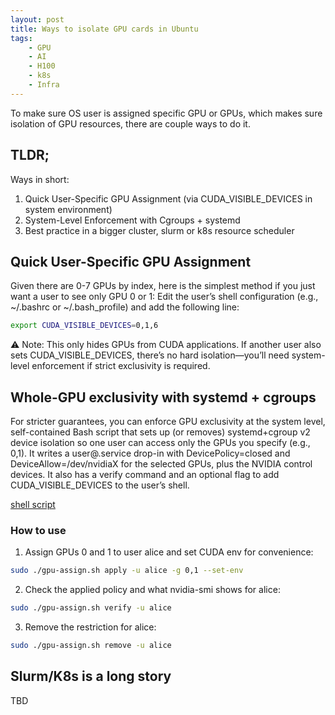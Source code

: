 ```yaml
---
layout: post
title: Ways to isolate GPU cards in Ubuntu
tags:
    - GPU
    - AI
    - H100
    - k8s
    - Infra
---
```


To make sure OS user is assigned specific GPU or GPUs, which makes sure isolation of GPU resources, there are couple ways to do it.

## TLDR;

Ways in short:

1. Quick User-Specific GPU Assignment (via CUDA_VISIBLE_DEVICES in system environment)
2. System-Level Enforcement with Cgroups + systemd
3. Best practice in a bigger cluster, slurm or k8s resource scheduler

## Quick User-Specific GPU Assignment
Given there are 0-7 GPUs by index, here is the simplest method if you just want a user to see only GPU 0 or 1:
Edit the user’s shell configuration (e.g., ~/.bashrc or ~/.bash_profile) and add the following line:
```bash
export CUDA_VISIBLE_DEVICES=0,1,6
```
⚠️ Note: This only hides GPUs from CUDA applications. If another user also sets CUDA_VISIBLE_DEVICES, there’s no hard isolation—you’ll need system-level enforcement if strict exclusivity is required.

## Whole-GPU exclusivity with systemd + cgroups
For stricter guarantees, you can enforce GPU exclusivity at the system level, self-contained Bash script that sets up (or removes) systemd+cgroup v2 device isolation so one user can access only the GPUs you specify (e.g., 0,1). It writes a user@<UID>.service drop-in with DevicePolicy=closed and DeviceAllow=/dev/nvidiaX for the selected GPUs, plus the NVIDIA control devices. It also has a verify command and an optional flag to add CUDA_VISIBLE_DEVICES to the user’s shell.

[shell script](./gpu-assign.sh)

### How to use
1. Assign GPUs 0 and 1 to user alice and set CUDA env for convenience:
```bash
sudo ./gpu-assign.sh apply -u alice -g 0,1 --set-env
```
2. Check the applied policy and what nvidia-smi shows for alice:
```bash
sudo ./gpu-assign.sh verify -u alice
```
3. Remove the restriction for alice:
```bash
sudo ./gpu-assign.sh remove -u alice
```

## Slurm/K8s is a long story
TBD

